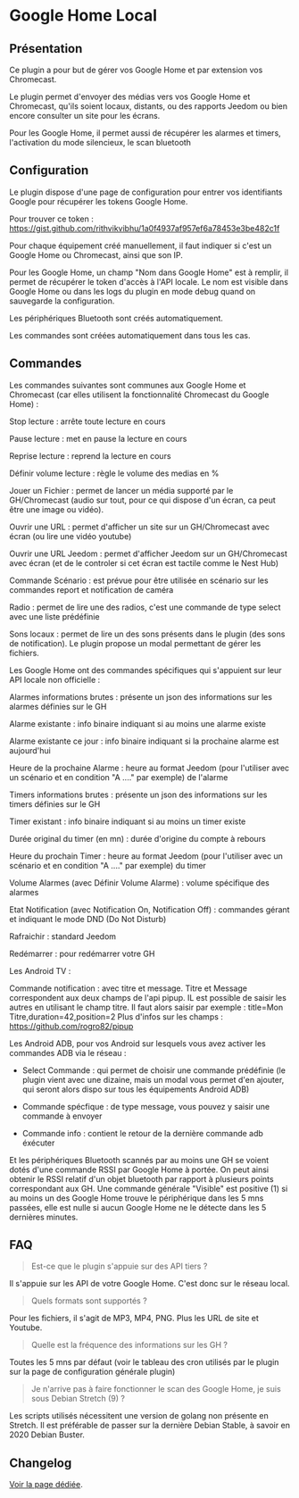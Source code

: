 # Google Home Local

## Présentation

Ce plugin a pour but de gérer vos Google Home et par extension vos Chromecast.

Le plugin permet d'envoyer des médias vers vos Google Home et Chromecast, qu'ils soient locaux, distants, ou des rapports Jeedom ou bien encore consulter un site pour les écrans.

Pour les Google Home, il permet aussi de récupérer les alarmes et timers, l'activation du mode silencieux, le scan bluetooth

## Configuration

Le plugin dispose d'une page de configuration pour entrer vos identifiants Google pour récupérer les tokens Google Home.

Pour trouver ce token : https://gist.github.com/rithvikvibhu/1a0f4937af957ef6a78453e3be482c1f

Pour chaque équipement créé manuellement, il faut indiquer si c'est un Google Home ou Chromecast, ainsi que son IP.

Pour les Google Home, un champ "Nom dans Google Home" est à remplir, il permet de récupérer le token d'accès à l'API locale. Le nom est visible dans Google Home ou dans les logs du plugin en mode debug quand on sauvegarde la configuration.

Les périphériques Bluetooth sont créés automatiquement.

Les commandes sont créées automatiquement dans tous les cas.

## Commandes

Les commandes suivantes sont communes aux Google Home et Chromecast (car elles utilisent la fonctionnalité Chromecast du Google Home) :

Stop lecture : arrête toute lecture en cours

Pause lecture : met en pause la lecture en cours

Reprise lecture : reprend la lecture en cours

Définir volume lecture : règle le volume des medias en %

Jouer un Fichier : permet de lancer un média supporté par le GH/Chromecast (audio sur tout, pour ce qui dispose d'un écran, ca peut être une image ou vidéo).

Ouvrir une URL : permet d'afficher un site sur un GH/Chromecast avec écran (ou lire une vidéo youtube)

Ouvrir une URL Jeedom : permet d'afficher Jeedom sur un GH/Chromecast avec écran (et de le controler si cet écran est tactile comme le Nest Hub)

Commande Scénario : est prévue pour être utilisée en scénario sur les commandes report et notification de caméra

Radio : permet de lire une des radios, c'est une commande de type select avec une liste prédéfinie

Sons locaux : permet de lire un des sons présents dans le plugin (des sons de notification). Le plugin propose un modal permettant de gérer les fichiers.


Les Google Home ont des commandes spécifiques qui s'appuient sur leur API locale non officielle :

Alarmes informations brutes : présente un json des informations sur les alarmes définies sur le GH

Alarme existante : info binaire indiquant si au moins une alarme existe

Alarme existante ce jour : info binaire indiquant si la prochaine alarme est aujourd'hui

Heure de la prochaine Alarme : heure au format Jeedom (pour l'utiliser avec un scénario et en condition "A ...." par exemple) de l'alarme

Timers informations brutes : présente un json des informations sur les timers définies sur le GH

Timer existant : info binaire indiquant si au moins un timer existe

Durée original du timer (en mn) : durée d'origine du compte à rebours

Heure du prochain Timer : heure au format Jeedom (pour l'utiliser avec un scénario et en condition "A ...." par exemple) du timer

Volume Alarmes (avec Définir Volume Alarme) : volume spécifique des alarmes

Etat Notification (avec Notification On, Notification Off) : commandes gérant et indiquant le mode DND (Do Not Disturb)

Rafraichir : standard Jeedom

Redémarrer : pour redémarrer votre GH

Les Android TV :

Commande notification : avec titre et message. Titre et Message correspondent aux deux champs de l'api pipup. IL est possible de saisir les autres en utilisant le champ titre. Il faut alors saisir par exemple :
title=Mon Titre,duration=42,position=2
Plus d'infos sur les champs : https://github.com/rogro82/pipup

Les Android ADB, pour vos Android sur lesquels vous avez activer les commandes ADB via le réseau :

- Select Commande : qui permet de choisir une commande prédéfinie (le plugin vient avec une dizaine, mais un modal vous permet d'en ajouter, qui seront alors dispo sur tous les équipements Android ADB)

- Commande spécfique : de type message, vous pouvez y saisir une commande à envoyer

- Commande info : contient le retour de la dernière commande adb éxécuter

Et les périphériques Bluetooth scannés par au moins une GH se voient dotés d'une commande RSSI par Google Home à portée. On peut ainsi obtenir le RSSI relatif d'un objet bluetooth par rapport à plusieurs points correspondant aux GH. Une commande générale "Visible" est positive (1) si au moins un des Google Home trouve le périphérique dans les 5 mns passées, elle est nulle si aucun Google Home ne le détecte dans les 5 dernières minutes.

## FAQ

> Est-ce que le plugin s'appuie sur des API tiers ?

Il s'appuie sur les API de votre Google Home. C'est donc sur le réseau local.

> Quels formats sont supportés ?

Pour les fichiers, il s'agit de MP3, MP4, PNG. Plus les URL de site et Youtube.

> Quelle est la fréquence des informations sur les GH ?

Toutes les 5 mns par défaut (voir le tableau des cron utilisés par le plugin sur la page de configuration générale plugin)

> Je n'arrive pas à faire fonctionner le scan des Google Home, je suis sous Debian Stretch (9) ?

Les scripts utilisés nécessitent une version de golang non présente en Stretch. Il est préférable de passer sur la dernière Debian Stable, à savoir en 2020 Debian Buster.

## Changelog

[Voir la page dédiée](changelog.md).
